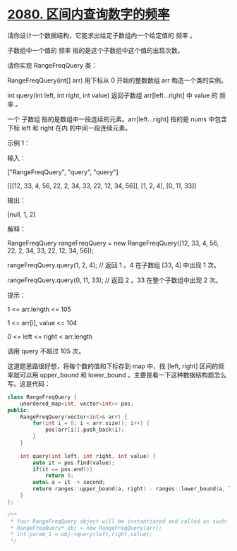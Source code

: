 # [2080. 区间内查询数字的频率](https://leetcode.cn/problems/range-frequency-queries/description/)
请你设计一个数据结构，它能求出给定子数组内一个给定值的 频率 。

子数组中一个值的 频率 指的是这个子数组中这个值的出现次数。

请你实现 RangeFreqQuery 类：

RangeFreqQuery(int[] arr) 用下标从 0 开始的整数数组 arr 构造一个类的实例。

int query(int left, int right, int value) 返回子数组 arr[left...right] 中 value 的 频率 。

一个 子数组 指的是数组中一段连续的元素。arr[left...right] 指的是 nums 中包含下标 left 和 right 在内 的中间一段连续元素。

 

示例 1：

输入：

["RangeFreqQuery", "query", "query"]

[[[12, 33, 4, 56, 22, 2, 34, 33, 22, 12, 34, 56]], [1, 2, 4], [0, 11, 33]]

输出：

[null, 1, 2]

解释：

RangeFreqQuery rangeFreqQuery = new RangeFreqQuery([12, 33, 4, 56, 22, 2, 34, 33, 22, 12, 34, 56]);

rangeFreqQuery.query(1, 2, 4); // 返回 1 。4 在子数组 [33, 4] 中出现 1 次。

rangeFreqQuery.query(0, 11, 33); // 返回 2 。33 在整个子数组中出现 2 次。
 

提示：

1 <= arr.length <= 105

1 <= arr[i], value <= 104

0 <= left <= right < arr.length

调用 query 不超过 105 次。

这道题思路很好想，将每个数的值和下标存到 map 中，找 [left, right] 区间的频率就可以用 upper_bound 和 lower_bound 。主要是看一下这种数据结构题怎么写。这是代码：

```cpp
class RangeFreqQuery {
    unordered_map<int, vector<int>> pos;
public:
    RangeFreqQuery(vector<int>& arr) {
        for(int i = 0; i < arr.size(); i++) {
            pos[arr[i]].push_back(i);
        }
    }
    
    int query(int left, int right, int value) {
        auto it = pos.find(value);
        if(it == pos.end())
            return 0;
        auto& a = it -> second;
        return ranges::upper_bound(a, right) - ranges::lower_bound(a, left);
    }
};

/**
 * Your RangeFreqQuery object will be instantiated and called as such:
 * RangeFreqQuery* obj = new RangeFreqQuery(arr);
 * int param_1 = obj->query(left,right,value);
 */
```

